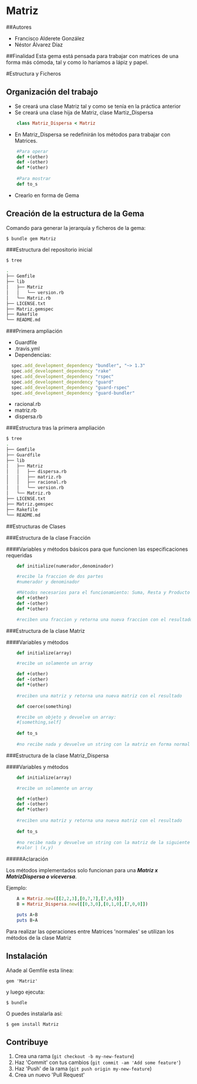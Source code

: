 # Matriz

##Autores
+ Francisco Alderete González
+ Néstor Álvarez Díaz

##Finalidad
Esta gema está pensada para trabajar con matrices de una forma más cómoda, tal y como lo haríamos a lápiz y papel.

#Estructura y Ficheros

## Organización del trabajo

+ Se creará una clase Matriz tal y como se tenía en la práctica anterior
+ Se creará una clase hija de Matriz, clase Martiz_Dispersa

```ruby
	class Matriz_Dispersa < Matriz
``` 
+ En Matriz_Dispersa se redefinirán los métodos para trabajar con Matrices.

```ruby
	#Para operar
	def +(other)
	def -(other)
	def *(other)
	
	#Para mostrar
	def to_s
```
+ Crearlo en forma de Gema

## Creación de la estructura de la Gema

Comando para generar la jerarquía y ficheros de la gema:

`$ bundle gem Matriz`

###Estructura del repositorio inicial

```bash
$ tree

.
├── Gemfile
├── lib
│   ├── Matriz
│   │   └── version.rb
│   └── Matriz.rb
├── LICENSE.txt
├── Matriz.gemspec
├── Rakefile
└── README.md
```

###Primera ampliación

+ Guardfile
+ .travis.yml
+ Dependencias:

```gemspec
  spec.add_development_dependency "bundler", "~> 1.3"
  spec.add_development_dependency "rake"
  spec.add_development_dependency "rspec"
  spec.add_development_dependency "guard"
  spec.add_development_dependency "guard-rspec"
  spec.add_development_dependency "guard-bundler"
```
+ racional.rb
+ matriz.rb
+ dispersa.rb

###Estructura tras la primera ampliación

```bash
$ tree
.
├── Gemfile
├── Guardfile
├── lib
│   ├── Matriz
│   │   ├── dispersa.rb
│   │   ├── matriz.rb
│   │   ├── racional.rb
│   │   └── version.rb
│   └── Matriz.rb
├── LICENSE.txt
├── Matriz.gemspec
├── Rakefile
└── README.md
```
##Estructuras de Clases

###Estructura de la clase Fracción

####Variables y métodos básicos para que funcionen las especificaciones requeridas

```ruby
	def initialize(numerador,denominador)

	#recibe la fraccion de dos partes
	#numerador y denominador

	#Métodos necesarios para el funcionamiento: Suma, Resta y Producto
	def +(other)
	def -(other)
	def *(other)

	#reciben una fraccion y retorna una nueva fraccion con el resultado
```

###Estructura de la clase Matriz

####Variables y métodos

```ruby
	def initialize(array)

	#recibe un solamente un array

	def +(other)
	def -(other)
	def *(other)
	
	#reciben una matriz y retorna una nueva matriz con el resultado

	def coerce(something)

	#recibe un objeto y devuelve un array:
	#[something,self]
	
	def to_s
	
	#no recibe nada y devuelve un string con la matriz en forma normal
```

###Estructura de la clase Matriz_Dispersa

####Variables y métodos

```ruby
	def initialize(array)

	#recibe un solamente un array

	def +(other)
	def -(other)
	def *(other)
	
	#reciben una matriz y retorna una nueva matriz con el resultado
	
	def to_s
	
	#no recibe nada y devuelve un string con la matriz de la siguiente forma:
	#valor | (x,y)
```

#####Aclaración

Los métodos implementados solo funcionan para una ___Matriz x MatrizDispersa o viceversa___.

Ejemplo:

```ruby
    A = Matriz.new([[2,2,3],[0,7,7],[7,0,9]])
    B = Matriz_Dispersa.new([[0,3,0],[0,1,0],[7,0,0]])

    puts A-B
    puts B-A
```
 Para realizar las operaciones entre Matrices 'normales' se utilizan los métodos de la clase Matriz
 
## Instalación

Añade al Gemfile esta línea:

    gem 'Matriz'

y luego ejecuta:

    $ bundle

O puedes instalarla así:

    $ gem install Matriz

## Contribuye

1. Crea una rama (`git checkout -b my-new-feature`)
2. Haz 'Commit' con tus cambios  (`git commit -am 'Add some feature'`)
3. Haz 'Push' de la rama (`git push origin my-new-feature`)
4. Crea un nuevo 'Pull Request'
